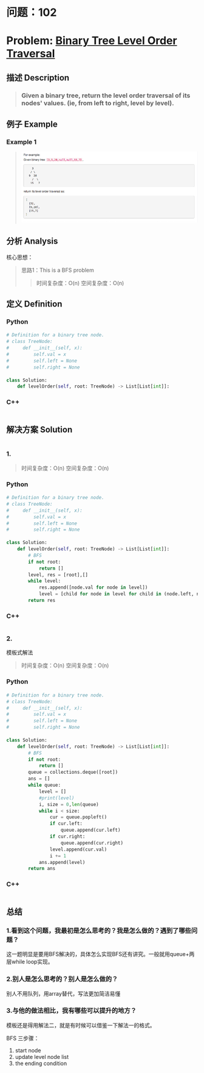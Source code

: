 
# 问题：102
# Problem: [Binary Tree Level Order Traversal](https://leetcode.com/problems/binary-tree-level-order-traversal/description/)

## 描述 Description
> ### Given a binary tree, return the level order traversal of its nodes' values. (ie, from left to right, level by level).

> ### 

## 例子 Example
### Example 1

> ![example1](../img/102.png)


## 分析 Analysis

核心思想：
> 思路1：This is a BFS problem
>> 时间复杂度：O(n)
>> 空间复杂度：O(n)


## 定义 Definition

### Python


```python
# Definition for a binary tree node.
# class TreeNode:
#     def __init__(self, x):
#         self.val = x
#         self.left = None
#         self.right = None

class Solution:
    def levelOrder(self, root: TreeNode) -> List[List[int]]:

```

### C++

```c++

```


## 解决方案 Solution
```

```
### 1.

> 时间复杂度：O(n)
> 空间复杂度：O(n)

### Python


```python
# Definition for a binary tree node.
# class TreeNode:
#     def __init__(self, x):
#         self.val = x
#         self.left = None
#         self.right = None

class Solution:
    def levelOrder(self, root: TreeNode) -> List[List[int]]:
        # BFS
        if not root:
            return []
        level, res = [root],[]
        while level:
            res.append([node.val for node in level])
            level = [child for node in level for child in (node.left, node.right) if child !=None]
        return res
```

### C++

```c++

```


### 2.

模板式解法
> 时间复杂度：O(n)
> 空间复杂度：O(n)

### Python


```python
# Definition for a binary tree node.
# class TreeNode:
#     def __init__(self, x):
#         self.val = x
#         self.left = None
#         self.right = None

class Solution:
    def levelOrder(self, root: TreeNode) -> List[List[int]]:
        # BFS
        if not root:
            return []
        queue = collections.deque([root])
        ans = []
        while queue:
            level = []
            #print(level)
            i, size = 0,len(queue)
            while i < size:
                cur = queue.popleft()
                if cur.left:
                    queue.append(cur.left)
                if cur.right:
                    queue.append(cur.right)
                level.append(cur.val)
                i += 1
            ans.append(level)
        return ans

```

### C++

```c++

```



## 总结

### 1.看到这个问题，我最初是怎么思考的？我是怎么做的？遇到了哪些问题？

这一题明显是要用BFS解决的，具体怎么实现BFS还有讲究。一般就用queue+两层while loop实现。

### 2.别人是怎么思考的？别人是怎么做的？
别人不用队列，用array替代，写法更加简洁易懂

### 3.与他的做法相比，我有哪些可以提升的地方？
模板还是得用解法二，就是有时候可以借鉴一下解法一的格式。

BFS 三步骤：  
1. start node  
2. update level node list  
3. the ending condition   


```python

```
